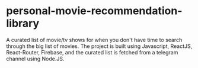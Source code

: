 # personal-movie-recommendation-library

A curated list of movie/tv shows for when you don't have time to search through the big list of movies. The project is built
using Javascript, ReactJS, React-Router, Firebase, and the curated list is fetched from a telegram channel using Node.JS.
